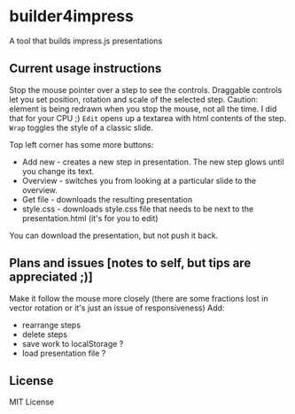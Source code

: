 builder4impress
==============
A tool that builds impress.js presentations


Current usage instructions
---------

Stop the mouse pointer over a step to see the controls. Draggable controls let you set position, rotation and scale of the selected step. Caution: element is being redrawn when you stop the mouse, not all the time. I did that for your CPU ;)
`Edit` opens up a textarea with html contents of the step.
`Wrap` toggles the style of a classic slide.

Top left corner has some more buttons:
 - Add new - creates a new step in presentation. The new step glows until you change its text.
 - Overview - switches you from looking at a particular slide to the overview.
 - Get file - downloads the resulting presentation
 - style.css - downloads style.css file that needs to be next to the presentation.html (it's for you to edit)

You can download the presentation, but not push it back.

Plans and issues [notes to self, but tips are appreciated ;)]
---------

Make it follow the mouse more closely (there are some fractions lost in vector rotation or it's just an issue of responsiveness)
Add:
 - rearrange steps
 - delete steps
 - save work to localStorage ?
 - load presentation file ?

License
---------
MIT License

